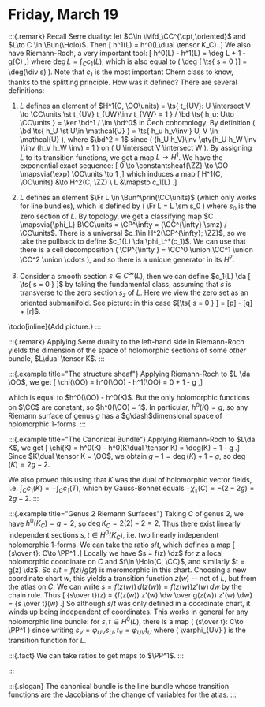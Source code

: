 # Friday, March 19

:::{.remark}
Recall Serre duality: let $C\in \Mfd_\CC^{\cpt,\oriented}$ and $L\to C \in \Bun(\Holo)$.
Then
\[
h^1(L) = h^0(L\dual \tensor K_C)
.\]
We also have Riemann-Roch, a very important tool:
\[
h^0(L) - h^1(L) = \deg L + 1 - g(C)
,\]
where $\deg L = \int_C c_1(L)$, which is also equal to \( \deg [ \ts{ s = 0 }]  = \deg(\div s) \).
Note that $c_1$ is the most important Chern class to know, thanks to the splitting principle.
How was it defined?
There are several definitions:

1. $L$ defines an element of $H^1(C, \OO\units) = \ts{ t_{UV}: U \intersect V \to \CC\units \st t_{UV} t_{UW}\inv t_{VW} = 1 } / \bd \ts{ h_u: U\to \CC\units } = \ker \bd^1 / \im \bd^0$ in Čech cohomology.
  By definition \( \bd \ts{ h_U \st U\in \mathcal{U} } = \ts{ h_u h_v\inv } U, V \in \mathcal{U} \), where $\bd^2 = 1$ since \( (h_U h_V)\inv \qty{h_U h_W \inv }\inv (h_V h_W \inv) = 1 \) on \( U \intersect V \intersect W \).
  By assigning $L$ to its transition functions, we get a map $L\to H^1$.
  We have the exponential exact sequence:
  \[
  0 \to \constantsheaf{\ZZ} \to \OO \mapsvia{\exp} \OO\units \to 1
  ,\]
  which induces a map
  \[
  H^1(C, \OO\units) &\to H^2(C, \ZZ) \\
  L &\mapsto c_1(L)
  .\]

2. $L$ defines an element $\Fr L \in \Bun^\prin(\CC\units)$ (which only works for line bundles), which is defined by \( \Fr L = L \sm s_0 \)  where $s_0$ is the zero section of $L$.
  By topology, we get a classifying map $C \mapsvia{\phi_L}  B\CC\units = \CP^\infty = (\CC^{\infty} \smz) / \CC\units$.
  There is a universal $c_1\in H^2(\CP^{\infty}; \ZZ)$, so we take the pullback to define $c_1(L) \da \phi_L^*(c_1)$.
  We can use that there is a cell decomposition \( \CP^{\infty } = \CC^0 \union \CC^1 \union \CC^2 \union \cdots \), and so there is a unique generator in its $H^2$.

3. Consider a smooth section $s\in C^{\infty }(L)$, then we can define $c_1(L) \da [ \ts{ s = 0 } ]$ by taking the fundamental class, assuming that $s$ is transverse to the zero section $s_z$ of $L$.
  Here we view the zero set as an oriented submanifold.
  See picture: in this case $[\ts{ s = 0 } ] = [p] - [q] + [r]$.

  \todo[inline]{Add picture.}
:::

:::{.remark}
Applying Serre duality to the left-hand side in Riemann-Roch yields the dimension of the space of holomorphic sections of some *other* bundle, $L\dual \tensor K$.
:::

:::{.example title="The structure sheaf"}
Applying Riemann-Roch to $L \da \OO$, we get
\[
\chi(\OO) = h^0(\OO) - h^1(\OO) = 0 + 1 - g
,\]

which is equal to $h^0(\OO) - h^0(K)$. 
But the only holomorphic functions on $\CC$ are constant, so $h^0(\OO) = 1$.
In particular, $h^0(K) = g$, so any Riemann surface of genus $g$ has a $g\dash$dimensional space of holomorphic 1-forms.
:::

:::{.example title="The Canonical Bundle"}
Applying Riemann-Roch to $L\da K$, we get
\[
\chi(K) = h^0(K) - h^0(K\dual \tensor K) = \deg(K) + 1 - g
.\]
Since $K\dual \tensor K = \OO$, we obtain $g-1 = \deg(K) + 1 - g$, so $\deg(K) = 2g-2$.

We also proved this using that $K$ was the dual of holomorphic vector fields, i.e. $\int_C c_1(K) = -\int_C c_1(T)$, which by Gauss-Bonnet equals $-\chi_\Top(C) = -(2-2g) = 2g-2$.
:::


:::{.example title="Genus 2 Riemann Surfaces"}
Taking $C$ of genus 2, we have $h^0(K_C) = g= 2$, so $\deg K_C = 2(2) - 2 = 2$.
Thus there exist linearly independent sections $s, t \in H^0(K_C)$, i.e. two linearly independent holomorphic 1-forms.
We can take the ratio $s/t$, which defines a map
\[
{s\over t}: C\to \PP^1
.\]
Locally we have $s = f(z) \dz$ for $z$ a local holomorphic coordinate on $C$ and $f\in \Holo(C, \CC)$, and similarly $t = g(z) \dz$.
So $s/t = f(z) / g(z)$ is meromorphic in this chart.
Choosing a new coordinate chart $w$, this yields a transition function $z(w)$ -- not of $L$, but from the atlas on $C$.
We can write $s =f(z(w)) \, d(z(w)) = f(z(w)) z'(w) \, dw$ by the chain rule.
Thus 
\[
{s\over t}(z) = {f(z(w)) z'(w) \dw \over g(z(w)) z'(w) \dw} = {s \over t}(w)
.\]
So although $s/t$ was only defined in a coordinate chart, it winds up being independent of coordinates.
This works in general for any holomorphic line bundle: for $s, t\in H^0(L)$, there is a map \( {s\over t}: C\to \PP^1 \) since writing $s_V = \varphi_{UV} s_U, t_V = \varphi_{UV} t_U$ where \( \varphi_{UV} \) is the transition function for $L$.


:::{.fact}
We can take ratios to get maps to $\PP^1$.
:::




:::


:::{.slogan}
The canonical bundle is the line bundle whose transition functions are the Jacobians of the change of variables for the atlas.
:::


